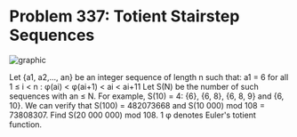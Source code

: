 # Problem 337: Totient Stairstep Sequences

![graphic](img337.gif)

Let {a1, a2,..., an} be an integer sequence of length n such that: a1 =
6 for all 1 ≤ i &lt; n : φ(ai) &lt; φ(ai+1) &lt; ai &lt; ai+11 Let S(N)
be the number of such sequences with an ≤ N. For example, S(10) = 4:
{6}, {6, 8}, {6, 8, 9} and {6, 10}. We can verify that S(100) =
482073668 and S(10 000) mod 108 = 73808307. Find S(20 000 000) mod 108.
1 φ denotes Euler's totient function.